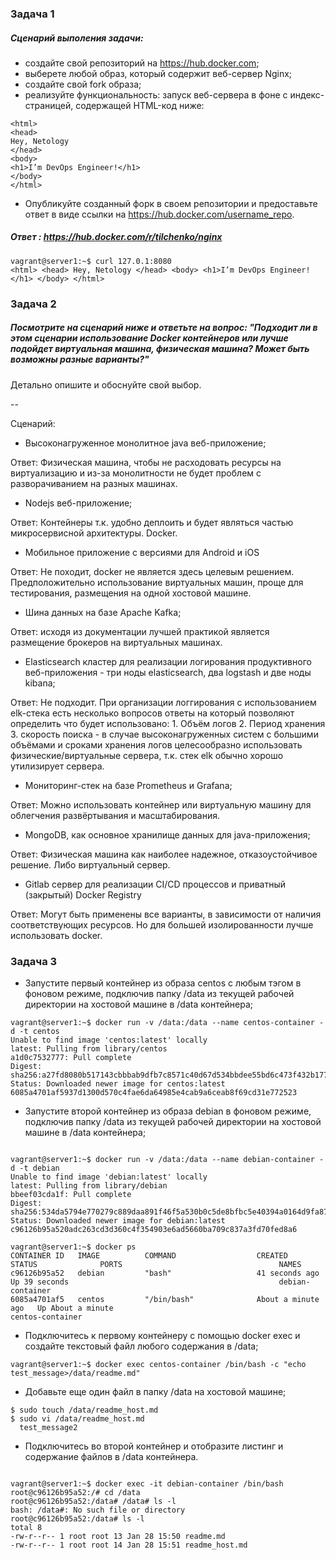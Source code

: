 ### Задача 1

##### Сценарий выполения задачи:

* создайте свой репозиторий на https://hub.docker.com;
* выберете любой образ, который содержит веб-сервер Nginx;
* создайте свой fork образа;
* реализуйте функциональность: запуск веб-сервера в фоне с индекс-страницей, содержащей HTML-код ниже:

```
<html>
<head>
Hey, Netology
</head>
<body>
<h1>I’m DevOps Engineer!</h1>
</body>
</html>

```
* Опубликуйте созданный форк в своем репозитории и предоставьте ответ в виде ссылки на https://hub.docker.com/username_repo.

##### Ответ : https://hub.docker.com/r/tilchenko/nginx

```
vagrant@server1:~$ curl 127.0.1:8080
<html> <head> Hey, Netology </head> <body> <h1>I’m DevOps Engineer!</h1> </body> </html>

```

### Задача 2 

##### Посмотрите на сценарий ниже и ответьте на вопрос: "Подходит ли в этом сценарии использование Docker контейнеров или лучше подойдет виртуальная машина, физическая машина? Может быть возможны разные варианты?"

Детально опишите и обоснуйте свой выбор.

--

Сценарий:

* Высоконагруженное монолитное java веб-приложение;

Ответ: Физическая машина, чтобы не расходовать ресурсы на виртуализацию и из-за монолитности не будет проблем с разворачиванием на разных машинах.

* Nodejs веб-приложение;

Ответ: Контейнеры т.к. удобно деплоить и будет являться частью микросервисной архитектуры. Docker.

* Мобильное приложение c версиями для Android и iOS

Ответ: Не походит, docker не является здесь целевым решением. Предположительно использование виртуальных машин, проще для тестирования, размещения на одной хостовой машине.

* Шина данных на базе Apache Kafka;

Ответ: исходя из документации лучшей практикой является размещение брокеров на виртуальных машинах.

* Elasticsearch кластер для реализации логирования продуктивного веб-приложения - три ноды elasticsearch, два logstash и две ноды kibana;

Ответ: Не подходит. При организации логгирования с использованием elk-стека есть несколько вопросов ответы на который позволяют определить что будет использовано: 1. Объём логов 2. Период хранения 3. скорость поиска - в случае высоконагруженных систем с большими объёмами и сроками хранения логов целесообразно использовать физические/виртуальные сервера, т.к. стек elk обычно хорошо утилизирует сервера.

* Мониторинг-стек на базе Prometheus и Grafana;

Ответ: Можно использовать контейнер или виртуальную машину для облегчения развёртывания и масштабирования.

* MongoDB, как основное хранилище данных для java-приложения;

Ответ: Физическая машина как наиболее надежное, отказоустойчивое решение. Либо виртуальный сервер.

* Gitlab сервер для реализации CI/CD процессов и приватный (закрытый) Docker Registry

Ответ: Могут быть применены все варианты, в зависимости от наличия соответствующих ресурсов. Но для большей изолированности лучше использовать docker.

### Задача 3 

* Запустите первый контейнер из образа centos c любым тэгом в фоновом режиме, подключив папку /data из текущей рабочей директории на хостовой машине в /data контейнера;

```
vagrant@server1:~$ docker run -v /data:/data --name centos-container -d -t centos
Unable to find image 'centos:latest' locally
latest: Pulling from library/centos
a1d0c7532777: Pull complete
Digest: sha256:a27fd8080b517143cbbbab9dfb7c8571c40d67d534bbdee55bd6c473f432b177
Status: Downloaded newer image for centos:latest
6085a4701af5937d1300d570c4fae6da64985e4cab9a6ceab8f69cd31e772523

``` 

* Запустите второй контейнер из образа debian в фоновом режиме, подключив папку /data из текущей рабочей директории на хостовой машине в /data контейнера;

```

vagrant@server1:~$ docker run -v /data:/data --name debian-container -d -t debian
Unable to find image 'debian:latest' locally
latest: Pulling from library/debian
bbeef03cda1f: Pull complete
Digest: sha256:534da5794e770279c889daa891f46f5a530b0c5de8bfbc5e40394a0164d9fa87
Status: Downloaded newer image for debian:latest
c96126b95a520adc263cd3d360c4f354903e6ad5660ba709c837a3fd70fed8a6

```

```
vagrant@server1:~$ docker ps
CONTAINER ID   IMAGE          COMMAND                  CREATED              STATUS              PORTS                                   NAMES
c96126b95a52   debian         "bash"                   41 seconds ago       Up 39 seconds                                               debian-container
6085a4701af5   centos         "/bin/bash"              About a minute ago   Up About a minute                                           centos-container

```
*  Подключитесь к первому контейнеру с помощью docker exec и создайте текстовый файл любого содержания в /data;

```
vagrant@server1:~$ docker exec centos-container /bin/bash -c "echo test_message>/data/readme.md"

```
* Добавьте еще один файл в папку /data на хостовой машине;

```
$ sudo touch /data/readme_host.md
$ sudo vi /data/readme_host.md
  test_message2

```

* Подключитесь во второй контейнер и отобразите листинг и содержание файлов в /data контейнера.

```

vagrant@server1:~$ docker exec -it debian-container /bin/bash
root@c96126b95a52:/# cd /data
root@c96126b95a52:/data# /data# ls -l
bash: /data#: No such file or directory
root@c96126b95a52:/data# ls -l
total 8
-rw-r--r-- 1 root root 13 Jan 28 15:50 readme.md
-rw-r--r-- 1 root root 14 Jan 28 15:51 readme_host.md

```


